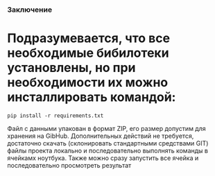 ### Заключение

# Подразумевается, что все необходимые бибилотеки установлены, но при необходимости их можно инсталлировать командой:
<code>pip install -r requirements.txt</code>

Файл с данными упакован в формат ZIP, его размер допустим для хранения на GibHub.
Дополнительных действий не требуется, достаточно скачать (склонировать стандартными средствами GIT) файлы проекта локально и последовательно выполнять команды в ячейкамх ноутбука.
Также можно сразу запустить все ячейка и последовательно просмотреть результат